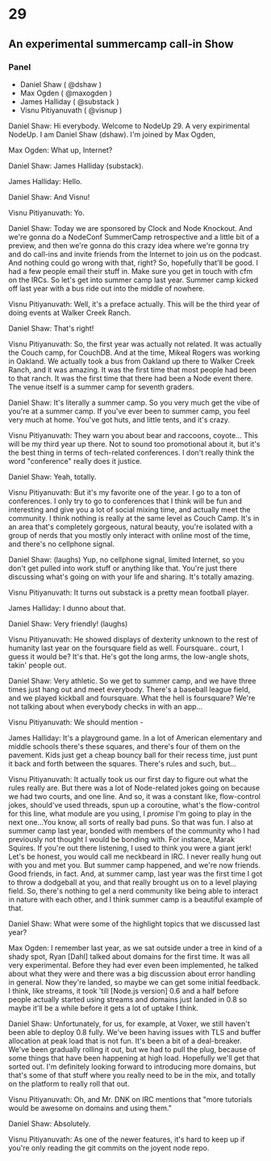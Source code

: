 # 29

## An experimental summercamp call-in Show

### Panel

* Daniel Shaw ( @dshaw )
* Max Ogden ( @maxogden )
* James Halliday ( @substack )
* Visnu Pitiyanuvath ( @visnup )

Daniel Shaw: Hi everybody. Welcome to NodeUp 29. A very expirimental NodeUp.
 I am Daniel Shaw (dshaw). I'm joined by Max Ogden,

Max Ogden: What up, Internet?

Daniel Shaw: James Halliday (substack).

James Halliday: Hello.

Daniel Shaw: And Visnu!

Visnu Pitiyanuvath: Yo.

Daniel Shaw: Today we are sponsored by Clock and Node Knockout. And we're gonna
 do a NodeConf SummerCamp retrospective and a little bit of a preview, and then
 we're gonna do this crazy idea where we're gonna try and do call-ins and invite
 friends from the Internet to join us on the podcast. And nothing could go wrong
 with that, right? So, hopefully that'll be good. I had a few people email their
 stuff in. Make sure you get in touch with cfm on the IRCs. So let's get into
 summer camp last year. Summer camp kicked off last year with a bus ride out
 into the middle of nowhere.

Visnu Pitiyanuvath: Well, it's a preface actually. This will be the third year
 of doing events at Walker Creek Ranch.

Daniel Shaw: That's right!

Visnu Pitiyanuvath: So, the first year was actually not related. It was actually
 the Couch camp, for CouchDB. And at the time, Mikeal Rogers was working in
 Oakland. We actually took a bus from Oakland up there to Walker Creek Ranch,
 and it was amazing. It was the first time that most people had been to that
 ranch. It was the first time that there had been a Node event there. The venue
 itself is a summer camp for seventh graders.

Daniel Shaw: It's literally a summer camp. So you very much get the vibe of
 you're at a summer camp. If you've ever been to summer camp, you feel very much
 at home. You've got huts, and little tents, and it's crazy.

Visnu Pitiyanuvath: They warn you about bear and raccoons, coyote... This will
 be my third year up there. Not to sound too promotional about it, but it's the
 best thing in terms of tech-related conferences. I don't really think the word
 "conference" really does it justice.

Daniel Shaw: Yeah, totally.

Visnu Pitiyanuvath: But it's my favorite one of the year. I go to a ton of
 conferences. I only try to go to conferences that I think will be fun and
 interesting and give you a lot of social mixing time, and actually meet the
 community. I think nothing is really at the same level as Couch Camp. It's in
 an area that's completely gorgeous, natural beauty, you're isolated with a
 group of nerds that you mostly only interact with online most of the time, and
 there's no cellphone signal.

Daniel Shaw: (laughs) Yup, no cellphone signal, limited Internet, so you don't
 get pulled into work stuff or anything like that. You're just there discussing
 what's going on with your life and sharing. It's totally amazing.

Visnu Pitiyanuvath: It turns out substack is a pretty mean football player.

James Halliday: I dunno about that.

Daniel Shaw: Very friendly! (laughs)

Visnu Pitiyanuvath: He showed displays of dexterity unknown to the rest of
 humanity last year on the foursquare field as well. Foursquare.. court, I guess
 it would be? It's that. He's got the long arms, the low-angle shots, takin'
 people out.

Daniel Shaw: Very athletic. So we get to summer camp, and we have three times
 just hang out and meet everybody. There's a baseball league field, and we
 played kickball and foursquare. What the hell is foursquare? We're not talking
 about when everybody checks in with an app...

Visnu Pitiyanuvath: We should mention -

James Halliday: It's a playground game. In a lot of American elementary and
 middle schools there's these squares, and there's four of them on the
 pavement. Kids just get a cheap bouncy ball for their recess time, just punt
 it back and forth between the squares. There's rules and such, but...

Visnu Pitiyanuvath: It actually took us our first day to figure out what the
 rules really are. But there was a lot of Node-related jokes going on because we
 had two courts, and one line. And so, it was a constant like, flow-control
 jokes, should've used threads, spun up a coroutine, what's the flow-control for
 this line, what module are you using, I *promise* I'm going to play in the next
 one...You know, all sorts of really bad puns. So that was fun. I also at
 summer camp last year, bonded with members of the community who I had
 previously not thought I would be bonding with. For instance, Marak Squires.
 If you're out there listening, I used to think you were a giant jerk! Let's be
 honest, you would call me neckbeard in IRC. I never really hung out with you
 and met you. But summer camp happened, and we're now friends. Good friends,
 in fact. And, at summer camp, last year was the first time I got to throw a
 dodgeball at you, and that really brought us on to a level playing field. So,
 there's nothing to gel a nerd community like being able to interact in nature
 with each other, and I think summer camp is a beautiful example of that.

Daniel Shaw: What were some of the highlight topics that we discussed last year?

Max Ogden: I remember last year, as we sat outside under a tree in kind
 of a shady spot, Ryan [Dahl] talked about domains for the first time. It
 was all very experimental. Before they had ever even been implemented, he
 talked about what they were and there was a big discussion about error handling
 in general. Now they're landed, so maybe we can get some initial feedback.
 I think, like streams, it took 'till [Node.js version] 0.6 and a half before
 people actually started using streams and domains just landed in 0.8 so maybe
 it'll be a while before it gets a lot of uptake I think.

Daniel Shaw: Unfortunately, for us, for example, at Voxer, we still haven't been
 able to deploy 0.8 fully. We've been having issues with TLS and buffer
 allocation at peak load that is not fun. It's been a bit of a deal-breaker.
 We've been gradually rolling it out, but we had to pull the plug, because of
 some things that have been happening at high load. Hopefully we'll get that
 sorted out. I'm definitely looking forward to introducing more domains, but
 that's some of that stuff where you really need to be in the mix, and totally
 on the platform to really roll that out.

Visnu Pitiyanuvath: Oh, and Mr. DNK on IRC mentions that "more tutorials would
 be awesome on domains and using them."

Daniel Shaw: Absolutely.

Visnu Pitiyanuvath: As one of the newer features, it's hard to keep up if you're
 only reading the git commits on the joyent node repo.

